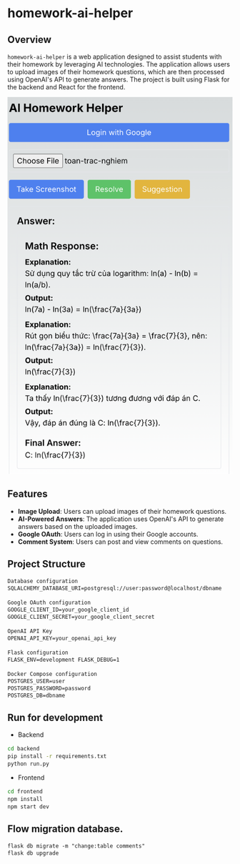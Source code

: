 # homework-ai-helper

## Overview

`homework-ai-helper` is a web application designed to assist students with their homework by leveraging AI technologies. The application allows users to upload images of their homework questions, which are then processed using OpenAI's API to generate answers. The project is built using Flask for the backend and React for the frontend.

![alt text](<docs/screenshot.png>)

## Features

- **Image Upload**: Users can upload images of their homework questions.
- **AI-Powered Answers**: The application uses OpenAI's API to generate answers based on the uploaded images.
- **Google OAuth**: Users can log in using their Google accounts.
- **Comment System**: Users can post and view comments on questions.

## Project Structure

```
Database configuration
SQLALCHEMY_DATABASE_URI=postgresql://user:password@localhost/dbname

Google OAuth configuration
GOOGLE_CLIENT_ID=your_google_client_id GOOGLE_CLIENT_SECRET=your_google_client_secret

OpenAI API Key
OPENAI_API_KEY=your_openai_api_key

Flask configuration
FLASK_ENV=development FLASK_DEBUG=1

Docker Compose configuration
POSTGRES_USER=user
POSTGRES_PASSWORD=password
POSTGRES_DB=dbname
```

## Run for development
- Backend
```bash
cd backend
pip install -r requirements.txt
python run.py
```

- Frontend
```bash
cd frontend
npm install
npm start dev
```

## Flow migration database.
```
flask db migrate -m "change:table comments"
flask db upgrade
```